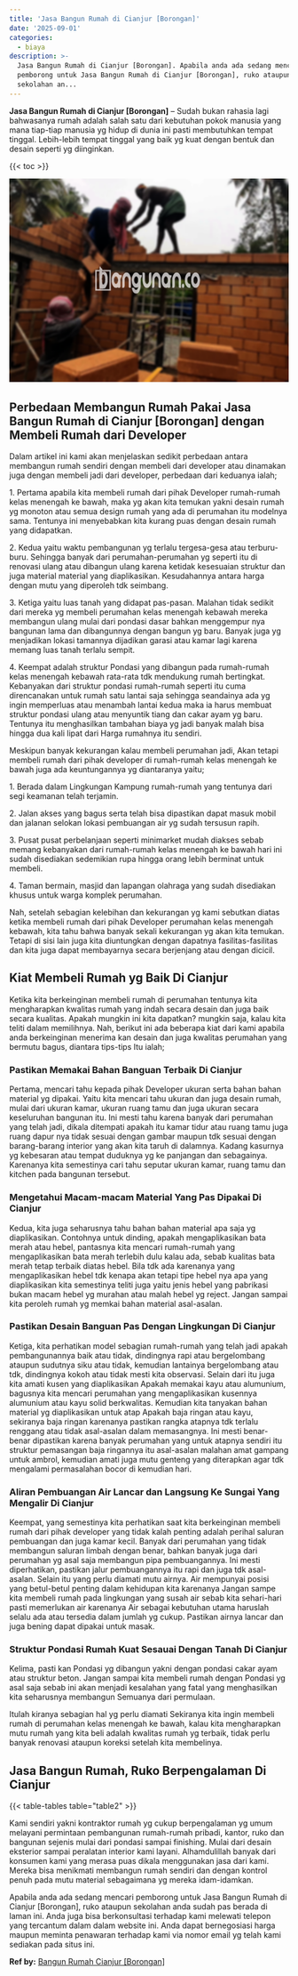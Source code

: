 ```yaml
---
title: 'Jasa Bangun Rumah di Cianjur [Borongan]'
date: '2025-09-01'
categories:
  - biaya
description: >-
  Jasa Bangun Rumah di Cianjur [Borongan]. Apabila anda ada sedang mencari
  pemborong untuk Jasa Bangun Rumah di Cianjur [Borongan], ruko ataupun
  sekolahan an...
---
```


**Jasa Bangun Rumah di Cianjur \[Borongan\]** – Sudah bukan rahasia lagi bahwasanya rumah adalah salah satu dari kebutuhan pokok manusia yang mana tiap-tiap manusia yg hidup di dunia ini pasti membutuhkan tempat tinggal. Lebih-lebih tempat tinggal yang baik yg kuat dengan bentuk dan desain seperti yg diinginkan.

{{< toc >}}

![Jasa Bangun Rumah di Cianjur [Borongan]](/images/borong-bangunan-19.png)

## Perbedaan Membangun Rumah Pakai Jasa Bangun Rumah di Cianjur \[Borongan\] dengan Membeli Rumah dari Developer

Dalam artikel ini kami akan menjelaskan sedikit perbedaan antara membangun rumah sendiri dengan membeli dari developer atau dinamakan juga dengan membeli jadi dari developer, perbedaan dari keduanya ialah;

1\. Pertama apabila kita membeli rumah dari pihak Developer rumah-rumah kelas menengah ke bawah, maka yg akan kita temukan yakni desain rumah yg monoton atau semua design rumah yang ada di perumahan itu modelnya sama. Tentunya ini menyebabkan kita kurang puas dengan desain rumah yang didapatkan.

2\. Kedua yaitu waktu pembangunan yg terlalu tergesa-gesa atau terburu-buru. Sehingga banyak dari perumahan-perumahan yg seperti itu di renovasi ulang atau dibangun ulang karena ketidak kesesuaian struktur dan juga material material yang diaplikasikan. Kesudahannya antara harga dengan mutu yang diperoleh tdk seimbang.

3\. Ketiga yaitu luas tanah yang didapat pas-pasan. Malahan tidak sedikit dari mereka yg membeli perumahan kelas menengah kebawah mereka membangun ulang mulai dari pondasi dasar bahkan menggempur nya bangunan lama dan dibangunnya dengan bangun yg baru. Banyak juga yg menjadikan lokasi tamannya dijadikan garasi atau kamar lagi karena memang luas tanah terlalu sempit.

4\. Keempat adalah struktur Pondasi yang dibangun pada rumah-rumah kelas menengah kebawah rata-rata tdk mendukung rumah bertingkat. Kebanyakan dari struktur pondasi rumah-rumah seperti itu cuma direncanakan untuk rumah satu lantai saja sehingga seandainya ada yg ingin memperluas atau menambah lantai kedua maka ia harus membuat struktur pondasi ulang atau menyuntik tiang dan cakar ayam yg baru. Tentunya itu menghasilkan tambahan biaya yg jadi banyak malah bisa hingga dua kali lipat dari Harga rumahnya itu sendiri.

Meskipun banyak kekurangan kalau membeli perumahan jadi, Akan tetapi membeli rumah dari pihak developer di rumah-rumah kelas menengah ke bawah juga ada keuntungannya yg diantaranya yaitu;

1\. Berada dalam Lingkungan Kampung rumah-rumah yang tentunya dari segi keamanan telah terjamin.

2\. Jalan akses yang bagus serta telah bisa dipastikan dapat masuk mobil dan jalanan selokan lokasi pembuangan air yg sudah tersusun rapih.

3\. Pusat pusat perbelanjaan seperti minimarket mudah diakses sebab memang kebanyakan dari rumah-rumah kelas menengah ke bawah hari ini sudah disediakan sedemikian rupa hingga orang lebih berminat untuk membeli.

4\. Taman bermain, masjid dan lapangan olahraga yang sudah disediakan khusus untuk warga komplek perumahan.

Nah, setelah sebagian kelebihan dan kekurangan yg kami sebutkan diatas ketika membeli rumah dari pihak Developer perumahan kelas menengah kebawah, kita tahu bahwa banyak sekali kekurangan yg akan kita temukan. Tetapi di sisi lain juga kita diuntungkan dengan dapatnya fasilitas-fasilitas dan kita juga dapat membayarnya secara berjenjang atau dengan dicicil.

## Kiat Membeli Rumah yg Baik Di Cianjur

Ketika kita berkeinginan membeli rumah di perumahan tentunya kita mengharapkan kwalitas rumah yang indah secara desain dan juga baik secara kualitas. Apakah mungkin ini kita dapatkan? mungkin saja, kalau kita teliti dalam memilihnya. Nah, berikut ini ada beberapa kiat dari kami apabila anda berkeinginan menerima kan desain dan juga kwalitas perumahan yang bermutu bagus, diantara tips-tips Itu ialah;

### Pastikan Memakai Bahan Banguan Terbaik Di Cianjur

Pertama, mencari tahu kepada pihak Developer ukuran serta bahan bahan material yg dipakai. Yaitu kita mencari tahu ukuran dan juga desain rumah, mulai dari ukuran kamar, ukuran ruang tamu dan juga ukuran secara keseluruhan bangunan itu. Ini mesti tahu karena banyak dari perumahan yang telah jadi, dikala ditempati apakah itu kamar tidur atau ruang tamu juga ruang dapur nya tidak sesuai dengan gambar maupun tdk sesuai dengan barang-barang interior yang akan kita taruh di dalamnya. Kadang kasurnya yg kebesaran atau tempat duduknya yg ke panjangan dan sebagainya. Karenanya kita semestinya cari tahu seputar ukuran kamar, ruang tamu dan kitchen pada bangunan tersebut.

### Mengetahui Macam-macam Material Yang Pas Dipakai Di Cianjur

Kedua, kita juga seharusnya tahu bahan bahan material apa saja yg diaplikasikan. Contohnya untuk dinding, apakah mengaplikasikan bata merah atau hebel, pantasnya kita mencari rumah-rumah yang mengaplikasikan bata merah terlebih dulu kalau ada, sebab kualitas bata merah tetap terbaik diatas hebel. Bila tdk ada karenanya yang mengaplikasikan hebel tdk kenapa akan tetapi tipe hebel nya apa yang diaplikasikan kita semestinya teliti juga yaitu jenis hebel yang pabrikasi bukan macam hebel yg murahan atau malah hebel yg reject. Jangan sampai kita peroleh rumah yg memkai bahan material asal-asalan.

### Pastikan Desain Banguan Pas Dengan Lingkungan Di Cianjur

Ketiga, kita perhatikan model sebagian rumah-rumah yang telah jadi apakah pembangunannya baik atau tidak, dindingnya rapi atau bergelombang ataupun sudutnya siku atau tidak, kemudian lantainya bergelombang atau tdk, dindingnya kokoh atau tidak mesti kita observasi. Selain dari itu juga kita amati kusen yang diaplikasikan Apakah memakai kayu atau alumunium, bagusnya kita mencari perumahan yang mengaplikasikan kusennya alumunium atau kayu solid berkwalitas. Kemudian kita tanyakan bahan material yg diaplikasikan untuk atap Apakah baja ringan atau kayu, sekiranya baja ringan karenanya pastikan rangka atapnya tdk terlalu renggang atau tidak asal-asalan dalam memasangnya. Ini mesti benar-benar dipastikan karena banyak perumahan yang untuk atapnya sendiri itu struktur pemasangan baja ringannya itu asal-asalan malahan amat gampang untuk ambrol, kemudian amati juga mutu genteng yang diterapkan agar tdk mengalami permasalahan bocor di kemudian hari.

### Aliran Pembuangan Air Lancar dan Langsung Ke Sungai Yang Mengalir Di Cianjur

Keempat, yang semestinya kita perhatikan saat kita berkeinginan membeli rumah dari pihak developer yang tidak kalah penting adalah perihal saluran pembuangan dan juga kamar kecil. Banyak dari perumahan yang tidak membangun saluran limbah dengan benar, bahkan banyak juga dari perumahan yg asal saja membangun pipa pembuangannya. Ini mesti diperhatikan, pastikan jalur pembuangannya itu rapi dan juga tdk asal-asalan. Selain itu yang perlu diamati mutu airnya. Air mempunyai posisi yang betul-betul penting dalam kehidupan kita karenanya Jangan sampe kita membeli rumah pada lingkungan yang susah air sebab kita sehari-hari pasti memerlukan air karenanya Air sebagai kebutuhan utama haruslah selalu ada atau tersedia dalam jumlah yg cukup. Pastikan airnya lancar dan juga bening dapat dipakai untuk masak.

### Struktur Pondasi Rumah Kuat Sesauai Dengan Tanah Di Cianjur

Kelima, pasti kan Pondasi yg dibangun yakni dengan pondasi cakar ayam atau struktur beton. Jangan sampai kita membeli rumah dengan Pondasi yg asal saja sebab ini akan menjadi kesalahan yang fatal yang menghasilkan kita seharusnya membangun Semuanya dari permulaan.

Itulah kiranya sebagian hal yg perlu diamati Sekiranya kita ingin membeli rumah di perumahan kelas menengah ke bawah, kalau kita mengharapkan mutu rumah yang kita beli adalah kwalitas rumah yg terbaik, tidak perlu banyak renovasi ataupun koreksi setelah kita membelinya.

## Jasa Bangun Rumah, Ruko Berpengalaman Di Cianjur

{{< table-tables table="table2" >}}

Kami sendiri yakni kontraktor rumah yg cukup berpengalaman yg umum melayani permintaan pembangunan rumah-rumah pribadi, kantor, ruko dan bangunan sejenis mulai dari pondasi sampai finishing. Mulai dari desain eksterior sampai peralatan interior kami layani. Alhamdulillah banyak dari konsumen kami yang merasa puas dikala menggunakan jasa dari kami. Mereka bisa menikmati membangun rumah sendiri dan dengan kontrol penuh pada mutu material sebagaimana yg mereka idam-idamkan.

Apabila anda ada sedang mencari pemborong untuk Jasa Bangun Rumah di Cianjur \[Borongan\], ruko ataupun sekolahan anda sudah pas berada di laman ini. Anda juga bisa berkonsultasi terhadap kami melewati telepon yang tercantum dalam dalam website ini. Anda dapat bernegosiasi harga maupun meminta penawaran terhadap kami via nomor email yg telah kami sediakan pada situs ini.

**Ref by:** [Bangun Rumah Cianjur [Borongan]](https://id.wikipedia.org/wiki/Bangun)
